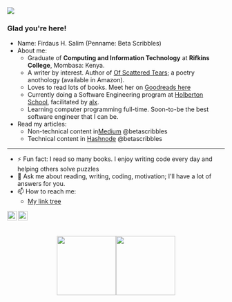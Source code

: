 <img src="https://github.com/betascribbles/betascribbles/blob/main/ban.png" />

### Glad you're here!
* Name: Firdaus H. Salim (Penname: Beta Scribbles)
* About me: 
  - Graduate of **Computing and Information Technology** at **Rifkins College**, Mombasa: Kenya.
  - A writer by interest. Author of [Of Scattered Tears](https://www.amazon.com/Scattered-Tears-Heartbreak-Heals/dp/B092P9NQTP); a poetry anothology (available in Amazon).
  - Loves to read lots of books. Meet her on [Goodreads here](https://www.goodreads.com/author/show/21309619.Firdaus_H_Salim)
  - Currently doing a Software Engineering program at [Holberton School](https://www.holbertonschool.com/), facilitated by [alx](https://www.alxafrica.com/software/).
  - Learning computer programming full-time. Soon-to-be the best software engineer that I can be.
* Read my articles: 
  * Non-technical content in[Medium](https://betascribbles.medium.com/) @betascribbles
  * Technical content in [Hashnode](https://betascribbles.hashnode.dev/) @betascribbles
 
---
* ⚡ Fun fact: I read so many books. I enjoy writing code every day and helping others solve puzzles
* 💬 Ask me about reading, writing, coding, motivation; I'll have a lot of answers for you.
* 📫 How to reach me:
  - [My link tree](https://linktr.ee/firdaus_h_salim)
  
[<img align="left" alt="codeSTACKr | Twitter" width="22px" src="https://cdn.jsdelivr.net/npm/simple-icons@v3/icons/twitter.svg" />][twitter]
[<img align="left" alt="codeSTACKr | LinkedIn" width="22px" src="https://cdn.jsdelivr.net/npm/simple-icons@v3/icons/linkedin.svg" />][linkedin]

## </br>

<div align="center">
<a href="https://github.com/betascribbles"><img height="137px" src="https://github-readme-stats.vercel.app/api?username=betascribbles&hide_title=true&hide_border=true&show_icons=true&include_all_commits=true&count_private=true&line_height=21&text_color=000&icon_color=000&bg_color=0,d600ff,bd00ff,001eff,00b8ff&theme=graywhite" /><!-- wi*quL3fcV --><img height="137px" src="https://github-readme-stats.vercel.app/api/top-langs/?username=betascribbles&hide=html&hide_title=true&hide_border=true&layout=compact&langs_count=8&exclude_repo=comp426,Redventures-Movie-Quotes&text_color=000&icon_color=fff&bg_color=0,00b8ff,00ff9f,00ff9f&theme=graywhite" /></a>
</div>

[twitter]: https://twitter.com/BetaScribbles
[linkedin]: https://www.linkedin.com/in/firdaus-h-salim-73589118b/
